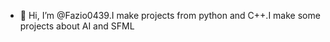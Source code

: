 - 👋 Hi, I’m @Fazio0439.I make projects from python and C++.I make  some projects about AI and SFML

